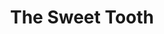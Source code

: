---
title: The Sweet Tooth
slug : sweet-tooth
description: In de tweede jaar ontwikkelden de studenten een huisstijl voor een foodtruck-concept. Anthony bracht zijn frozen yoghurt via een kleurrijk communicatieconcept aan de man.
type: intern
members:
    - name : Anthony Nys
      major: Crossmedia-ontwerp
      minor: Graphic Design
      academic-year: 2de jaar
thumbnail:
    url: thumb.png
    alt: ""
    height: 1
    width: 1
    text-color: "f05384"
    background-color: "f05384"
media:
    - url : 1.jpg
      type: image
    - url : 2.jpg
      type: image
      text: "'Branded' communicatie vertrekt in de meeste gevallen vanuit een logo. Een logo kan makkelijk gereproduceerd worden, maar voor het er is worden vele uren besteed aan ontwerpwerk, besprekingen en bijschaven."
    - url : 3.jpg
      type: image
    - url : sweetvan.jpg
      type: image
      text: Een mockup van de Sweet Tooth foodtruck. Hiermee geef je de klant al een hele goede indruk van hoe de uiteindelijke truck er zal uitzien.
created: 20/01/2017
order: 8
---